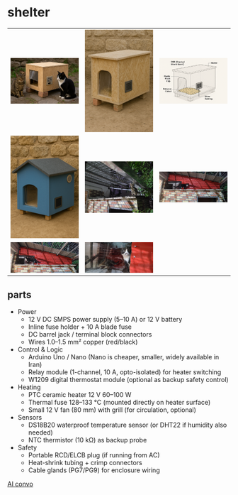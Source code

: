 # shelter

|   |   |   |
| --- | --- | --- |
| [![image](https://github.com/kamangir/assets2/blob/main/shelter/01.png?raw=true)](https://github.com/kamangir/assets2/blob/main/shelter/01.png?raw=true) | [![image](https://github.com/kamangir/assets2/blob/main/shelter/02.png?raw=true)](https://github.com/kamangir/assets2/blob/main/shelter/02.png?raw=true) | [![image](https://github.com/kamangir/assets2/blob/main/shelter/03.png?raw=true)](https://github.com/kamangir/assets2/blob/main/shelter/03.png?raw=true) |
| [![image](https://github.com/kamangir/assets2/blob/main/shelter/04.png?raw=true)](https://github.com/kamangir/assets2/blob/main/shelter/04.png?raw=true) | [![image](https://github.com/kamangir/assets2/raw/main/shelter/20251005_180841.jpg?raw=true)](https://github.com/kamangir/assets2/raw/main/shelter/20251005_180841.jpg?raw=true) | [![image](https://github.com/kamangir/assets2/raw/main/shelter/20251006_181432.jpg?raw=true)](https://github.com/kamangir/assets2/raw/main/shelter/20251006_181432.jpg?raw=true) |
| [![image](https://github.com/kamangir/assets2/raw/main/shelter/20251006_181509.jpg?raw=true)](https://github.com/kamangir/assets2/raw/main/shelter/20251006_181509.jpg?raw=true) | [![image](https://github.com/kamangir/assets2/raw/main/shelter/20251006_181554.jpg?raw=true)](https://github.com/kamangir/assets2/raw/main/shelter/20251006_181554.jpg?raw=true) |  |

## parts

- Power
    - 12 V DC SMPS power supply (5–10 A) or 12 V battery
    - Inline fuse holder + 10 A blade fuse
    - DC barrel jack / terminal block connectors
    - Wires 1.0–1.5 mm² copper (red/black)
- Control & Logic
    - Arduino Uno / Nano (Nano is cheaper, smaller, widely available in Iran)
    - Relay module (1-channel, 10 A, opto-isolated) for heater switching
    - W1209 digital thermostat module (optional as backup safety control)
- Heating
    - PTC ceramic heater 12 V 60–100 W
    - Thermal fuse 128–133 °C (mounted directly on heater surface)
    - Small 12 V fan (80 mm) with grill (for circulation, optional)
- Sensors
    - DS18B20 waterproof temperature sensor (or DHT22 if humidity also needed)
    - NTC thermistor (10 kΩ) as backup probe
- Safety
    - Portable RCD/ELCB plug (if running from AC)
    - Heat-shrink tubing + crimp connectors
    - Cable glands (PG7/PG9) for enclosure wiring

[AI convo](https://chatgpt.com/c/68df585e-9a68-832f-b22e-481af04c377e)
